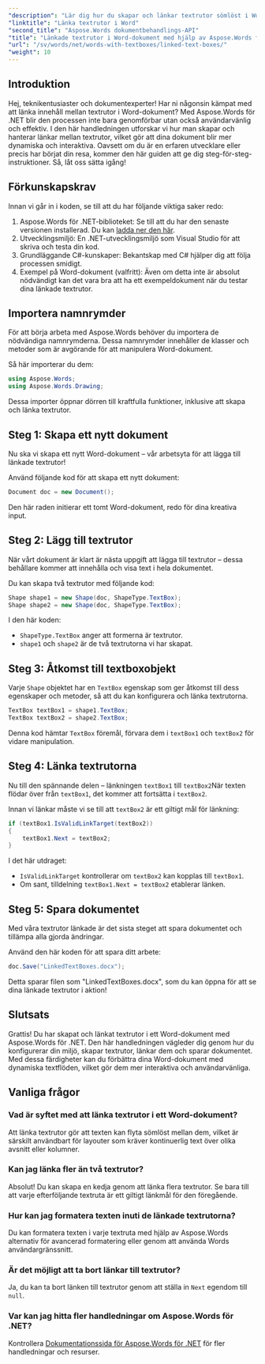```yaml
---
"description": "Lär dig hur du skapar och länkar textrutor sömlöst i Word-dokument med Aspose.Words för .NET. Följ vår detaljerade guide för ett enkelt innehållsflöde och professionella resultat."
"linktitle": "Länka textrutor i Word"
"second_title": "Aspose.Words dokumentbehandlings-API"
"title": "Länkade textrutor i Word-dokument med hjälp av Aspose.Words för .NET"
"url": "/sv/words/net/words-with-textboxes/linked-text-boxes/"
"weight": 10
---
```


## Introduktion

Hej, teknikentusiaster och dokumentexperter! Har ni någonsin kämpat med att länka innehåll mellan textrutor i Word-dokument? Med Aspose.Words för .NET blir den processen inte bara genomförbar utan också användarvänlig och effektiv. I den här handledningen utforskar vi hur man skapar och hanterar länkar mellan textrutor, vilket gör att dina dokument blir mer dynamiska och interaktiva. Oavsett om du är en erfaren utvecklare eller precis har börjat din resa, kommer den här guiden att ge dig steg-för-steg-instruktioner. Så, låt oss sätta igång!

## Förkunskapskrav

Innan vi går in i koden, se till att du har följande viktiga saker redo:

1. Aspose.Words för .NET-biblioteket: Se till att du har den senaste versionen installerad. Du kan [ladda ner den här](https://releases.aspose.com/words/net/).
2. Utvecklingsmiljö: En .NET-utvecklingsmiljö som Visual Studio för att skriva och testa din kod.
3. Grundläggande C#-kunskaper: Bekantskap med C# hjälper dig att följa processen smidigt.
4. Exempel på Word-dokument (valfritt): Även om detta inte är absolut nödvändigt kan det vara bra att ha ett exempeldokument när du testar dina länkade textrutor.

## Importera namnrymder

För att börja arbeta med Aspose.Words behöver du importera de nödvändiga namnrymderna. Dessa namnrymder innehåller de klasser och metoder som är avgörande för att manipulera Word-dokument.

Så här importerar du dem:

```csharp
using Aspose.Words;
using Aspose.Words.Drawing;
```

Dessa importer öppnar dörren till kraftfulla funktioner, inklusive att skapa och länka textrutor.

## Steg 1: Skapa ett nytt dokument

Nu ska vi skapa ett nytt Word-dokument – vår arbetsyta för att lägga till länkade textrutor!

Använd följande kod för att skapa ett nytt dokument:

```csharp
Document doc = new Document();
```

Den här raden initierar ett tomt Word-dokument, redo för dina kreativa input.

## Steg 2: Lägg till textrutor

När vårt dokument är klart är nästa uppgift att lägga till textrutor – dessa behållare kommer att innehålla och visa text i hela dokumentet.

Du kan skapa två textrutor med följande kod:

```csharp
Shape shape1 = new Shape(doc, ShapeType.TextBox);
Shape shape2 = new Shape(doc, ShapeType.TextBox);
```

I den här koden:
- `ShapeType.TextBox` anger att formerna är textrutor.
- `shape1` och `shape2` är de två textrutorna vi har skapat.

## Steg 3: Åtkomst till textboxobjekt

Varje `Shape` objektet har en `TextBox` egenskap som ger åtkomst till dess egenskaper och metoder, så att du kan konfigurera och länka textrutorna.

```csharp
TextBox textBox1 = shape1.TextBox;
TextBox textBox2 = shape2.TextBox;
```

Denna kod hämtar `TextBox` föremål, förvara dem i `textBox1` och `textBox2` för vidare manipulation.

## Steg 4: Länka textrutorna

Nu till den spännande delen – länkningen `textBox1` till `textBox2`När texten flödar över från `textBox1`, det kommer att fortsätta i `textBox2`.

Innan vi länkar måste vi se till att `textBox2` är ett giltigt mål för länkning:

```csharp
if (textBox1.IsValidLinkTarget(textBox2))
{
    textBox1.Next = textBox2;
}
```

I det här utdraget:
- `IsValidLinkTarget` kontrollerar om `textBox2` kan kopplas till `textBox1`.
- Om sant, tilldelning `textBox1.Next = textBox2` etablerar länken.

## Steg 5: Spara dokumentet

Med våra textrutor länkade är det sista steget att spara dokumentet och tillämpa alla gjorda ändringar.

Använd den här koden för att spara ditt arbete:

```csharp
doc.Save("LinkedTextBoxes.docx");
```

Detta sparar filen som "LinkedTextBoxes.docx", som du kan öppna för att se dina länkade textrutor i aktion!

## Slutsats

Grattis! Du har skapat och länkat textrutor i ett Word-dokument med Aspose.Words för .NET. Den här handledningen vägleder dig genom hur du konfigurerar din miljö, skapar textrutor, länkar dem och sparar dokumentet. Med dessa färdigheter kan du förbättra dina Word-dokument med dynamiska textflöden, vilket gör dem mer interaktiva och användarvänliga.

## Vanliga frågor

### Vad är syftet med att länka textrutor i ett Word-dokument?  
Att länka textrutor gör att texten kan flyta sömlöst mellan dem, vilket är särskilt användbart för layouter som kräver kontinuerlig text över olika avsnitt eller kolumner.

### Kan jag länka fler än två textrutor?  
Absolut! Du kan skapa en kedja genom att länka flera textrutor. Se bara till att varje efterföljande textruta är ett giltigt länkmål för den föregående.

### Hur kan jag formatera texten inuti de länkade textrutorna?  
Du kan formatera texten i varje textruta med hjälp av Aspose.Words alternativ för avancerad formatering eller genom att använda Words användargränssnitt.

### Är det möjligt att ta bort länkar till textrutor?  
Ja, du kan ta bort länken till textrutor genom att ställa in `Next` egendom till `null`.

### Var kan jag hitta fler handledningar om Aspose.Words för .NET?  
Kontrollera [Dokumentationssida för Aspose.Words för .NET](https://reference.aspose.com/words/net/) för fler handledningar och resurser.